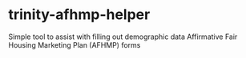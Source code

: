 # trinity-afhmp-helper
Simple tool to assist with filling out demographic data Affirmative Fair Housing Marketing Plan (AFHMP) forms
